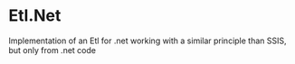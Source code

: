 # Etl.Net
Implementation of an Etl for .net working with a similar principle than SSIS, but only from .net code
